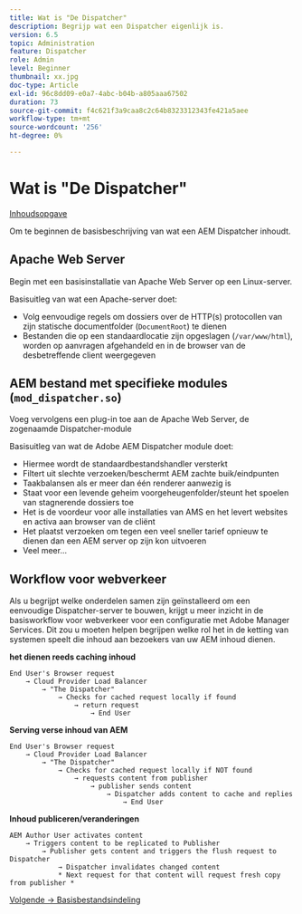 ```yaml
---
title: Wat is "De Dispatcher"
description: Begrijp wat een Dispatcher eigenlijk is.
version: 6.5
topic: Administration
feature: Dispatcher
role: Admin
level: Beginner
thumbnail: xx.jpg
doc-type: Article
exl-id: 96c8dd09-e0a7-4abc-b04b-a805aaa67502
duration: 73
source-git-commit: f4c621f3a9caa8c2c64b8323312343fe421a5aee
workflow-type: tm+mt
source-wordcount: '256'
ht-degree: 0%

---
```


# Wat is &quot;De Dispatcher&quot;

[Inhoudsopgave](./overview.md)

Om te beginnen de basisbeschrijving van wat een AEM Dispatcher inhoudt.

## Apache Web Server

Begin met een basisinstallatie van Apache Web Server op een Linux-server.

Basisuitleg van wat een Apache-server doet:

- Volg eenvoudige regels om dossiers over de HTTP(s) protocollen van zijn statische documentfolder (`DocumentRoot`) te dienen
- Bestanden die op een standaardlocatie zijn opgeslagen (`/var/www/html`), worden op aanvragen afgehandeld en in de browser van de desbetreffende client weergegeven




## AEM bestand met specifieke modules (`mod_dispatcher.so`)

Voeg vervolgens een plug-in toe aan de Apache Web Server, de zogenaamde Dispatcher-module

Basisuitleg van wat de Adobe AEM Dispatcher module doet:

- Hiermee wordt de standaardbestandshandler versterkt
- Filtert uit slechte verzoeken/beschermt AEM zachte buik/eindpunten
- Taakbalansen als er meer dan één renderer aanwezig is
- Staat voor een levende geheim voorgeheugenfolder/steunt het spoelen van stagnerende dossiers toe
- Het is de voordeur voor alle installaties van AMS en het levert websites en activa aan browser van de cliënt
- Het plaatst verzoeken om tegen een veel sneller tarief opnieuw te dienen dan een AEM server op zijn kon uitvoeren
- Veel meer...

## Workflow voor webverkeer

Als u begrijpt welke onderdelen samen zijn geïnstalleerd om een eenvoudige Dispatcher-server te bouwen, krijgt u meer inzicht in de basisworkflow voor webverkeer voor een configuratie met Adobe Manager Services.
Dit zou u moeten helpen begrijpen welke rol het in de ketting van systemen speelt die inhoud aan bezoekers van uw AEM inhoud dienen.

<b> het dienen reeds caching inhoud </b>

```
End User's Browser request 
    → Cloud Provider Load Balancer 
        → "The Dispatcher" 
            → Checks for cached request locally if found 
                → return request 
                    → End User
```

<b> Serving verse inhoud van AEM </b>

```
End User's Browser request 
    → Cloud Provider Load Balancer 
        → "The Dispatcher" 
            → Checks for cached request locally if NOT found 
                → requests content from publisher 
                    → publisher sends content 
                        → Dispatcher adds content to cache and replies 
                            → End User
```

<b> Inhoud publiceren/veranderingen </b>

```
AEM Author User activates content 
    → Triggers content to be replicated to Publisher 
        → Publisher gets content and triggers the flush request to Dispatcher 
            → Dispatcher invalidates changed content 
            * Next request for that content will request fresh copy from publisher *
```

[Volgende -> Basisbestandsindeling](./basic-file-layout.md)
